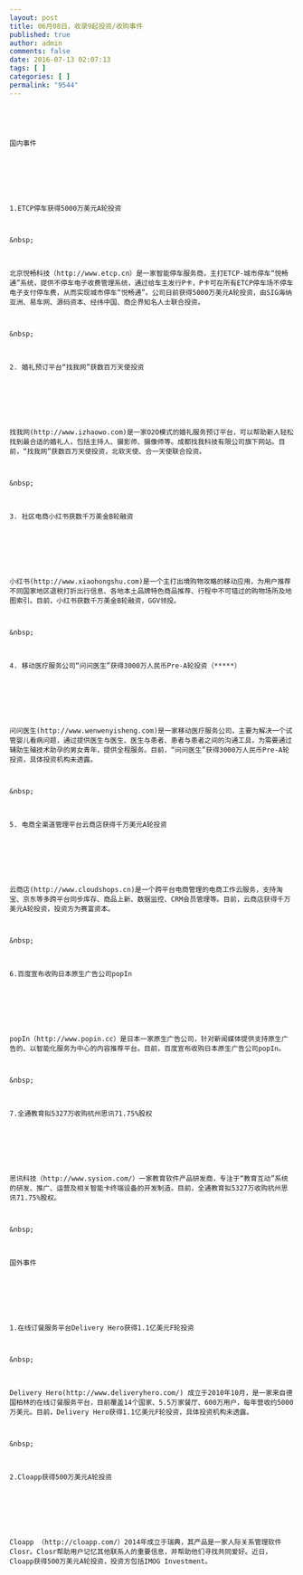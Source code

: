 ```yaml
---
layout: post
title: 06月08日，收录9起投资/收购事件
published: true
author: admin
comments: false
date: 2016-07-13 02:07:13
tags: [ ]
categories: [ ]
permalink: "9544"
---
```


  



  
     
  
  
  
    国内事件
  
  
  
     
  
  
  
    1.ETCP停车获得5000万美元A轮投资
  
  
  
    &nbsp;
  
  
  
    北京悦畅科技（http://www.etcp.cn）是一家智能停车服务商，主打ETCP-城市停车“悦畅通”系统，提供不停车电子收费管理系统，通过给车主发行P卡，P卡可在所有ETCP停车场不停车电子支付停车费，从而实现城市停车“悦畅通”。公司日前获得5000万美元A轮投资，由SIG海纳亚洲、易车网、源码资本、经纬中国、商企界知名人士联合投资。
  
  
  
    &nbsp;
  
  
  
    2. 婚礼预订平台“找我网”获数百万天使投资
  
  
  
     
  
  
  
    找我网(http://www.izhaowo.com)是一家O2O模式的婚礼服务预订平台，可以帮助新人轻松找到最合适的婚礼人，包括主持人、摄影师、摄像师等。成都找我科技有限公司旗下网站。目前，“找我网”获数百万天使投资，北软天使、合一天使联合投资。
  
  
  
    &nbsp;
  
  
  
    3. 社区电商小红书获数千万美金B轮融资
  
  
  
     
  
  
  
    小红书(http://www.xiaohongshu.com)是一个主打出境购物攻略的移动应用，为用户推荐不同国家地区退税打折出行信息、各地本土品牌特色商品推荐、行程中不可错过的购物场所及地图索引。目前，小红书获数千万美金B轮融资，GGV领投。
  
  
  
    &nbsp;
  
  
  
    4. 移动医疗服务公司“问问医生”获得3000万人民币Pre-A轮投资（*****）
  
  
  
     
  
  
  
    问问医生(http://www.wenwenyisheng.com)是一家移动医疗服务公司，主要为解决一个试管婴儿看病问题，通过提供医生与医生、医生与患者、患者与患者之间的沟通工具，为需要通过辅助生殖技术助孕的男女青年，提供全程服务。目前，“问问医生”获得3000万人民币Pre-A轮投资，具体投资机构未透露。
  
  
  
    &nbsp;
  
  
  
    5. 电商全渠道管理平台云商店获得千万美元A轮投资
  
  
  
     
  
  
  
    云商店(http://www.cloudshops.cn)是一个跨平台电商管理的电商工作云服务，支持淘宝、京东等多跨平台同步库存、商品上新、数据监控、CRM会员管理等。目前，云商店获得千万美元A轮投资，投资方为赛富资本。
  
  
  
    &nbsp;
  
  
  
    6.百度宣布收购日本原生广告公司popIn
  
  
  
     
  
  
  
    popIn（http://www.popin.cc）是日本一家原生广告公司，针对新闻媒体提供支持原生广告的、以智能化服务为中心的内容推荐平台。目前，百度宣布收购日本原生广告公司popIn。
  
  
  
    &nbsp;
  
  
  
    7.全通教育拟5327万收购杭州思讯71.75%股权
  
  
  
     
  
  
  
    思讯科技（http://www.sysion.com/）一家教育软件产品研发商，专注于“教育互动”系统的研发、推广、运营及相关智能卡终端设备的开发制造。目前，全通教育拟5327万收购杭州思讯71.75%股权。
  
  
  
    &nbsp;
  
  
  
    国外事件
  
  
  
     
  
  
  
    1.在线订餐服务平台Delivery Hero获得1.1亿美元F轮投资
  
  
  
    &nbsp;
  
  
  
    Delivery Hero(http://www.deliveryhero.com/) 成立于2010年10月，是一家来自德国柏林的在线订餐服务平台，目前覆盖14个国家、5.5万家餐厅、600万用户，每年营收约5000万美元。目前，Delivery Hero获得1.1亿美元F轮投资，具体投资机构未透露。
  
  
  
    &nbsp;
  
  
  
    2.Cloapp获得500万美元A轮投资
  
  
  
     
  
  
  
    Cloapp （http://cloapp.com/）2014年成立于瑞典，其产品是一家人际关系管理软件Closr。Closr帮助用户记忆其他联系人的重要信息，并帮助他们寻找共同爱好。近日，Cloapp获得500万美元A轮投资，投资方包括IMOG Investment。
  
